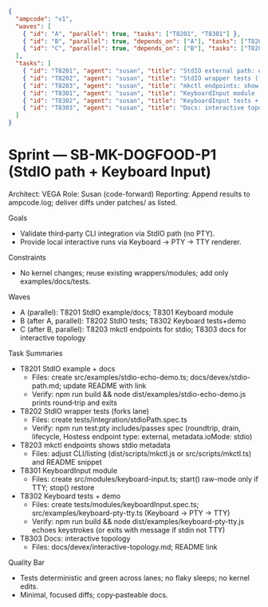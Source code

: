 ```json
{
  "ampcode": "v1",
  "waves": [
    { "id": "A", "parallel": true, "tasks": ["T8201", "T8301"] },
    { "id": "B", "parallel": true, "depends_on": ["A"], "tasks": ["T8202", "T8302"] },
    { "id": "C", "parallel": true, "depends_on": ["B"], "tasks": ["T8203", "T8303"] }
  ],
  "tasks": [
    { "id": "T8201", "agent": "susan", "title": "StdIO external path: example + docs", "deliverables": ["patches/DIFF_T8201_stdio-example-docs.patch"] },
    { "id": "T8202", "agent": "susan", "title": "StdIO wrapper tests (forks lane)", "deliverables": ["patches/DIFF_T8202_stdio-tests.patch"] },
    { "id": "T8203", "agent": "susan", "title": "mkctl endpoints: show stdio server metadata", "deliverables": ["patches/DIFF_T8203_mkctl-stdio-endpoints.patch"] },
    { "id": "T8301", "agent": "susan", "title": "KeyboardInput module (TTY)", "deliverables": ["patches/DIFF_T8301_keyboard-module.patch"] },
    { "id": "T8302", "agent": "susan", "title": "KeyboardInput tests + demo wiring", "deliverables": ["patches/DIFF_T8302_keyboard-tests-demo.patch"] },
    { "id": "T8303", "agent": "susan", "title": "Docs: interactive topology (keyboard → pty → tty)", "deliverables": ["patches/DIFF_T8303_keyboard-docs.patch"] }
  ]
}
```

# Sprint — SB-MK-DOGFOOD-P1 (StdIO path + Keyboard Input)

Architect: VEGA
Role: Susan (code-forward)
Reporting: Append results to ampcode.log; deliver diffs under patches/ as listed.

Goals
- Validate third‑party CLI integration via StdIO path (no PTY).
- Provide local interactive runs via Keyboard → PTY → TTY renderer.

Constraints
- No kernel changes; reuse existing wrappers/modules; add only examples/docs/tests.

Waves
- A (parallel): T8201 StdIO example/docs; T8301 Keyboard module
- B (after A, parallel): T8202 StdIO tests; T8302 Keyboard tests+demo
- C (after B, parallel): T8203 mkctl endpoints for stdio; T8303 docs for interactive topology

Task Summaries
- T8201 StdIO example + docs
  - Files: create src/examples/stdio-echo-demo.ts; docs/devex/stdio-path.md; update README with link
  - Verify: npm run build && node dist/examples/stdio-echo-demo.js prints round‑trip and exits
- T8202 StdIO wrapper tests (forks lane)
  - Files: create tests/integration/stdioPath.spec.ts
  - Verify: npm run test:pty includes/passes spec (roundtrip, drain, lifecycle, Hostess endpoint type: external, metadata.ioMode: stdio)
- T8203 mkctl endpoints shows stdio metadata
  - Files: adjust CLI/listing (dist/scripts/mkctl.js or src/scripts/mkctl.ts) and README snippet
- T8301 KeyboardInput module
  - Files: create src/modules/keyboard-input.ts; start() raw-mode only if TTY; stop() restore
- T8302 Keyboard tests + demo
  - Files: create tests/modules/keyboardInput.spec.ts; src/examples/keyboard-pty-tty.ts (Keyboard → PTY → TTY)
  - Verify: npm run build && node dist/examples/keyboard-pty-tty.js echoes keystrokes (or exits with message if stdin not TTY)
- T8303 Docs: interactive topology
  - Files: docs/devex/interactive-topology.md; README link

Quality Bar
- Tests deterministic and green across lanes; no flaky sleeps; no kernel edits.
- Minimal, focused diffs; copy‑pasteable docs.
